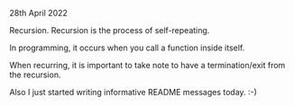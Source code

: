 28th April 2022

Recursion.
Recursion is the process of self-repeating.

In programming, it occurs when you call a function inside itself.

When recurring, it is important to take note to have a termination/exit from the
recursion.

Also I just started writing informative README messages today. :-)
